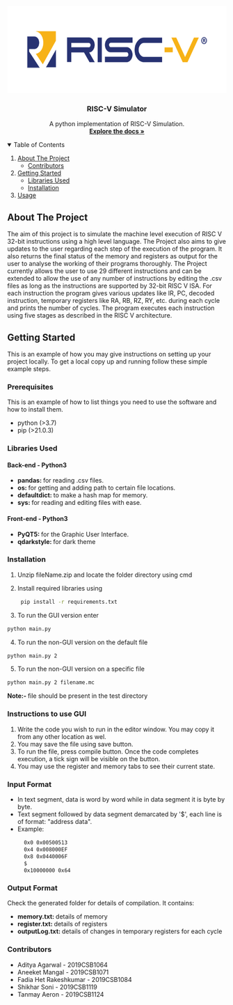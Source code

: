 <br />
<p align="center">
  <a href="https://github.com/othneildrew/Best-README-Template">
    <img src="GUI/Images/logo.png" alt="Logo" width="580" height="200">
  </a>

  <h3 align="center">RISC-V Simulator</h3>

  <p align="center">
    A python implementation of RISC-V Simulation.
    <br />
    <a href="https://github.com/tanmayaeron/CS204_Project_RISC-V"><strong>Explore the docs »</strong></a>
    
  </p>
</p>




<details open="open">
  <summary>Table of Contents</summary>
  <ol>
    <li>
      <a href="#about-the-project">About The Project</a>
      <ul>
        <li><a href="#contributors">Contributors</a></li>
      </ul>
    </li>
    <li>
      <a href="">Getting Started</a>
      <ul>
        <li><a href="#libraries-used">Libraries Used</a></li>
        <li><a href="#installation">Installation</a></li>
      </ul>
    </li>
    <li><a href="#instructions-to-use-gui">Usage</a></li>
  </ol>
</details>


## About The Project


The aim of this project is to simulate the machine level execution of RISC V 32-bit instructions using a high level language. The Project also aims to give updates to the user regarding each step of the execution of the program.
It also returns the final status of the memory and registers as output for the user to analyse the working of their programs thoroughly. The Project currently allows the user to use 29 different instructions and can be extended to allow the use of any number of instructions by editing the .csv files as long as the instructions are supported by 32-bit RISC V ISA.
For each instruction the program gives various updates like IR, PC, decoded instruction, temporary registers like RA, RB, RZ, RY, etc. during each cycle and prints the number of cycles.
The program executes each instruction using five stages as described in the RISC V architecture.



## Getting Started

This is an example of how you may give instructions on setting up your project locally.
To get a local copy up and running follow these simple example steps.

### Prerequisites

This is an example of how to list things you need to use the software and how to install them.
* python (>3.7)
* pip (>21.0.3)

### Libraries Used
#### Back-end - Python3
* <b>pandas: </b> for reading .csv files.
* <b>os: </b> for getting and adding path to certain file locations.
* <b>defaultdict: </b> to make a hash map for memory.
* <b>sys: </b> for reading and editing files with ease.

#### Front-end - Python3
* <b>PyQT5: </b> for the Graphic User Interface.
* <b>qdarkstyle: </b> for dark theme

### Installation

1. Unzip fileName.zip and locate the folder directory using cmd

2. Install required libraries using
   ```sh
    pip install -r requirements.txt
   ```
3. To run the GUI version enter
  ```sh
  python main.py
  ```
4. To run the non-GUI version on the default file
  ```sh
  python main.py 2
  ```
5. To run the non-GUI version on a specific file
  ```sh
  python main.py 2 filename.mc
  ```
  <b>Note:- </b> file should be present in the test directory



### Instructions to use GUI
1. Write the code you wish to run in the editor window. You may copy it from any other location as wel.
2. You may save the file using save button.
3. To run the file, press compile button. Once the code completes execution, a tick sign will be visible on the button.
4. You may use the register and memory tabs to see their current state.

### Input Format
* In text segment, data is word by word while in data segment it is byte by byte.
* Text segment followed by data segment demarcated by '$', each line is of format: "address data".
* Example:
  ```
    0x0 0x00500513
    0x4 0x008000EF
    0x8 0x0440006F
    $
    0x10000000 0x64
  ```
### Output Format
Check the generated folder for details of compilation. It contains:
  * <b>memory.txt: </b> details of memory
  * <b>register.txt: </b> details of registers
  * <b>outputLog.txt: </b> details of changes in temporary registers for each cycle

### Contributors
* Aditya Agarwal - 2019CSB1064
* Aneeket Mangal - 2019CSB1071
* Fadia Het Rakeshkumar - 2019CSB1084
* Shikhar Soni - 2019CSB1119
* Tanmay Aeron - 2019CSB1124
    
     
 
